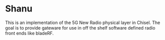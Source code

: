 Shanu
=======================
This is an implementation of the 5G New Radio physical layer in Chisel. 
The goal is to provide gateware for use in off the shelf software defined radio front ends like bladeRF.

